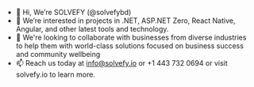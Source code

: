 - 👋 Hi, We’re SOLVEFY (@solvefybd)
- 👀 We’re interested in projects in .NET, ASP.NET Zero, React Native, Angular, and other latest tools and technology.
- 💞️ We're looking to collaborate with businesses from diverse industries to help them with world-class solutions focused on business success and community wellbeing
- 📫 Reach us today at info@solvefy.io or +1 443 732 0694 or visit solvefy.io to learn more.
<!---
solvefybd/solvefybd is a ✨ special ✨ repository because its `README.md` (this file) appears on your GitHub profile.
You can click the Preview link to take a look at your changes.
--->
